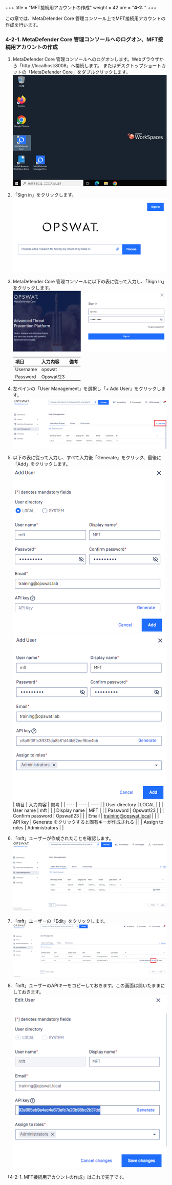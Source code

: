 +++
title = "MFT接続用アカウントの作成"
weight = 42
pre = "<b>4-2. </b>"
+++

この章では、MetaDefender Core 管理コンソール上でMFT接続用アカウントの作成を行います。

### 4-2-1. MetaDefender Core 管理コンソールへのログオン、MFT接続用アカウントの作成

1. MetaDefender Core 管理コンソールへのログオンします。Webブラウザから「http://localhost:8008」へ接続します。
またはデスクトップショートカットの「MetaDefender Core」をダブルクリックします。
    ![](/images/lab2/Kiosk000-01.PNG)
1. 「Sign in」をクリックします。
    ![](/images/lab2/Kiosk000-02.PNG)
1. MetaDefender Core 管理コンソールに以下の表に従って入力し、「Sign In」をクリックします。
    ![](/images/lab2/Kiosk000-03.PNG)
    
    | 項目 | 入力内容 | 備考 |
    | ---- | ---- | ---- |
    | Username | opswat | |
    | Password | Opswat!23 | |
    
1. 左ペインの「User Management」を選択し「+ Add User」をクリックします。
    ![](/images/lab2/Kiosk000-04.PNG)
1. 以下の表に従って入力し、すべて入力後「Generate」をクリック、最後に「Add」をクリックします。
    ![](/images/lab2/Kiosk002.PNG)
    ![](/images/lab2/Kiosk003.PNG)
    | 項目 | 入力内容 | 備考 |
    | ---- | ---- | ---- |
    | User directory | LOCAL | |
    | User name | mft | |
    | Display name | MFT | |
    | Password | Opswat!23 | |
    | Confirm password | Opswat!23 | |
    | Email | training@opswat.local | |
    | API key | Generate をクリックすると固有キーが作成される | |
    | Assign to roles | Administrators | |
    

1. 「mft」ユーザーが作成されたことを確認します。
    ![](/images/lab2/Kiosk004.PNG)

1. 「mft」ユーザーの「Edit」をクリックします。
    ![](/images/lab2/Kiosk000-05.PNG)

1. 「mft」ユーザーのAPIキーをコピーしておきます。この画面は開いたままにしておきます。
    ![](/images/lab2/Kiosk000-06.PNG)

「4-2-1. MFT接続用アカウントの作成」はこれで完了です。

